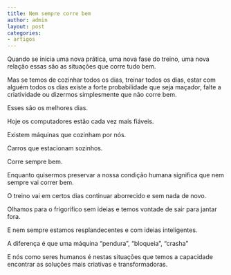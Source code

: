 ```yaml
---
title: Nem sempre corre bem
author: admin
layout: post
categories:
- artigos
---
```

Quando se inicia uma nova prática, uma nova fase do treino, uma nova relação essas são as situações que corre tudo bem.

Mas se temos de cozinhar todos os dias, treinar todos os dias, estar com alguém todos os dias existe a forte probabilidade que seja maçador, falte a criatividade ou dizermos simplesmente que não corre bem.

Esses são os melhores dias.

Hoje os computadores estão cada vez mais fiáveis.

Existem máquinas que cozinham por nós.

Carros que estacionam sozinhos.

Corre sempre bem.

Enquanto quisermos preservar a nossa condição humana significa que nem sempre vai correr bem.

O treino vai em certos dias continuar aborrecido e sem nada de novo.

Olhamos para o frigorífico sem ideias e temos vontade de sair para jantar fora.

E nem sempre estamos resplandecentes e com ideias inteligentes.

A diferença é que uma máquina &#8220;pendura&#8221;, &#8220;bloqueia&#8221;, &#8220;crasha&#8221;

E nós como seres humanos é nestas situações que temos a capacidade encontrar as soluções mais criativas e transformadoras.
